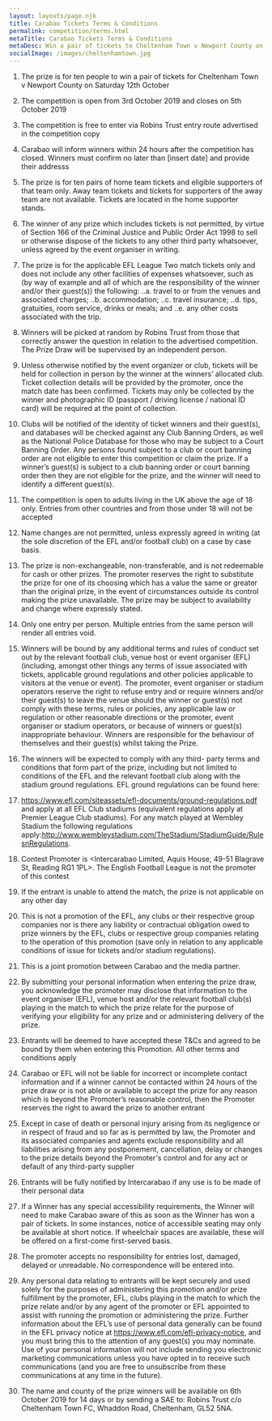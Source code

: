 ```yaml
---
layout: layouts/page.njk
title: Carabao Tickets Terms & Conditions
permalink: competition/terms.html
metaTitle: Carabao Tickets Terms & Conditions
metaDesc: Win a pair of tickets to Cheltenham Town v Newport County on Saturday 12th October courtesy of Carabao Energy Drink
socialImage: /images/cheltenhamtown.jpg
---
```


1. The prize is for ten people to win a pair of tickets for Cheltenham Town v Newport County on Saturday 12th October

2. The competition is open from 3rd October 2019 and closes on 5th October 2019

3. The competition is free to enter via Robins Trust entry route advertised in the competition copy

4. Carabao will inform winners within 24 hours after the competition has closed. Winners must confirm no later than [insert date] and provide their addresss

5. The prize is for ten pairs of home team tickets and eligible supporters of that team only. Away team tickets and tickets for supporters of the away team are not available. Tickets are located in the home supporter stands.

6. The winner of any prize which includes tickets is not permitted, by virtue of Section 166 of the Criminal Justice and Public Order Act 1998 to sell or otherwise dispose of the tickets to any other third party whatsoever, unless agreed by the event organiser in writing.

7. The prize is for the applicable EFL League Two match tickets only and does not include any other facilities of expenses whatsoever, such as (by way of example and all of which are the responsibility of the winner and/or their guest(s)) the following:
   ..a. travel to or from the venues and associated charges;
   ..b. accommodation;
   ..c. travel insurance;
   ..d. tips, gratuities, room service, drinks or meals; and
   ..e. any other costs associated with the trip.

8. Winners will be picked at random by Robins Trust from those that correctly answer the question in relation to the advertised competition. The Prize Draw will be supervised by an independent person.

9. Unless otherwise notified by the event organizer or club, tickets will be held for collection in person by the winner at the winners’ allocated club. Ticket collection details will be provided by the promoter, once the match date has been confirmed. Tickets may only be collected by the winner and photographic ID (passport / driving license / national ID card) will be required at the point of collection.

10. Clubs will be notified of the identity of ticket winners and their guest(s), and databases will be checked against any Club Banning Orders, as well as the National Police Database for those who may be subject to a Court Banning Order. Any persons found subject to a club or court banning order are not eligible to enter this competition or claim the prize. If a winner’s guest(s) is subject to a club banning order or court banning order then they are not eligible for the prize, and the winner will need to identify a different guest(s).

11. The competition is open to adults living in the UK above the age of 18 only. Entries from other countries and from those under 18 will not be accepted

12. Name changes are not permitted, unless expressly agreed in writing (at the sole discretion of the EFL and/or football club) on a case by case basis.

13. The prize is non-exchangeable, non-transferable, and is not redeemable for cash or other prizes. The promoter reserves the right to substitute the prize for one of its choosing which has a value the same or greater than the original prize, in the event of circumstances outside its control making the prize unavailable. The prize may be subject to availability and change where expressly stated.

14. Only one entry per person. Multiple entries from the same person will render all entries void.

15. Winners will be bound by any additional terms and rules of conduct set out by the relevant football club, venue host or event organiser (EFL) (including, amongst other things any terms of issue associated with tickets, applicable ground regulations and other policies applicable to visitors at the venue or event). The promoter, event organiser or stadium operators reserve the right to refuse entry and or require winners and/or their guest(s) to leave the venue should the winner or guest(s) not comply with these terms, rules or policies, any applicable law or regulation or other reasonable directions or the promoter, event organiser or stadium operators, or because of winners or guest(s) inappropriate behaviour. Winners are responsible for the behaviour of themselves and their guest(s) whilst taking the Prize.

16. The winners will be expected to comply with any third- party terms and conditions that form part of the prize, including but not limited to conditions of the EFL and the relevant football club along with the stadium ground regulations. EFL ground regulations can be found here:

17. https://www.efl.com/siteassets/efl-documents/ground-regulations.pdf and apply at all EFL Club stadiums (equivalent regulations apply at Premier League Club stadiums). For any match played at Wembley Stadium the following regulations apply:http://www.wembleystadium.com/TheStadium/StadiumGuide/RulesnRegulations.

18. Contest Promoter is <Intercarabao Limited, Aquis House, 49-51 Blagrave St, Reading RG1 1PL>. The English Football League is not the promoter of this contest

19. If the entrant is unable to attend the match, the prize is not applicable on any other day

20. This is not a promotion of the EFL, any clubs or their respective group companies nor is there any liability or contractual obligation owed to prize winners by the EFL, clubs or respective group companies relating to the operation of this promotion (save only in relation to any applicable conditions of issue for tickets and/or stadium regulations).

21. This is a joint promotion between Carabao and the media partner.

22. By submitting your personal information when entering the prize draw, you acknowledge the promoter may disclose that information to the event organiser (EFL), venue host and/or the relevant football club(s) playing in the match to which the prize relate for the purpose of verifying your eligibility for any prize and or administering delivery of the prize.

23. Entrants will be deemed to have accepted these T&Cs and agreed to be bound by them when entering this Promotion. All other terms and conditions apply

24. Carabao or EFL will not be liable for incorrect or incomplete contact information and if a winner cannot be contacted within 24 hours of the prize draw or is not able or available to accept the prize for any reason which is beyond the Promoter’s reasonable control, then the Promoter reserves the right to award the prize to another entrant

25. Except in case of death or personal injury arising from its negligence or in respect of fraud and so far as is permitted by law, the Promoter and its associated companies and agents exclude responsibility and all liabilities arising from any postponement, cancellation, delay or changes to the prize details beyond the Promoter's control and for any act or default of any third-party supplier

26. Entrants will be fully notified by Intercarabao if any use is to be made of their personal data

27. If a Winner has any special accessibility requirements, the Winner will need to make Carabao aware of this as soon as the Winner has won a pair of tickets. In some instances, notice of accessible seating may only be available at short notice. If wheelchair spaces are available, these will be offered on a first-come first-served basis.

28. The promoter accepts no responsibility for entries lost, damaged, delayed or unreadable. No correspondence will be entered into.

29. Any personal data relating to entrants will be kept securely and used solely for the purposes of administering this promotion and/or prize fulfillment by the promoter, EFL, clubs playing in the match to which the prize relate and/or by any agent of the promoter or EFL appointed to assist with running the promotion or administering the prize. Further information about the EFL’s use of personal data generally can be found in the EFL privacy notice at https://www.efl.com/efl-privacy-notice, and you must bring this to the attention of any guest(s) you may nominate. Use of your personal information will not include sending you electronic marketing communications unless you have opted in to receive such communications (and you are free to unsubscribe from these communications at any time in the future).

30. The name and county of the prize winners will be available on 6th October 2019 for 14 days or by sending a SAE to: Robins Trust c/o Cheltenham Town FC, Whaddon Road, Cheltenham, GL52 5NA.
